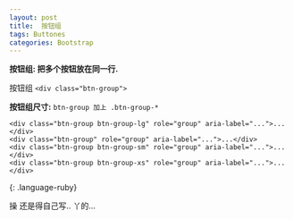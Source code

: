```yaml
---
layout: post
title:  按钮组
tags: Buttones
categories: Bootstrap
---
```


**按钮组: 把多个按钮放在同一行.**



按钮组  `<div class="btn-group">`





**按钮组尺寸:**   `btn-group 加上 .btn-group-* `
~~~
<div class="btn-group btn-group-lg" role="group" aria-label="...">...</div>
<div class="btn-group" role="group" aria-label="...">...</div>
<div class="btn-group btn-group-sm" role="group" aria-label="...">...</div>
<div class="btn-group btn-group-xs" role="group" aria-label="...">...</div>
~~~
{: .language-ruby}






操  还是得自己写.. 丫的...